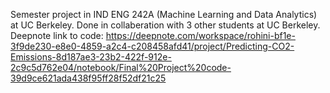 Semester project in IND ENG 242A (Machine Learning and Data Analytics) at UC Berkeley. Done in collaberation with 3 other students at UC Berkeley. Deepnote link to code: https://deepnote.com/workspace/rohini-bf1e-3f9de230-e8e0-4859-a2c4-c208458afd41/project/Predicting-CO2-Emissions-8d187ae3-23b2-422f-912e-2c9c5d762e04/notebook/Final%20Project%20code-39d9ce621ada438f95ff28f52df21c25
